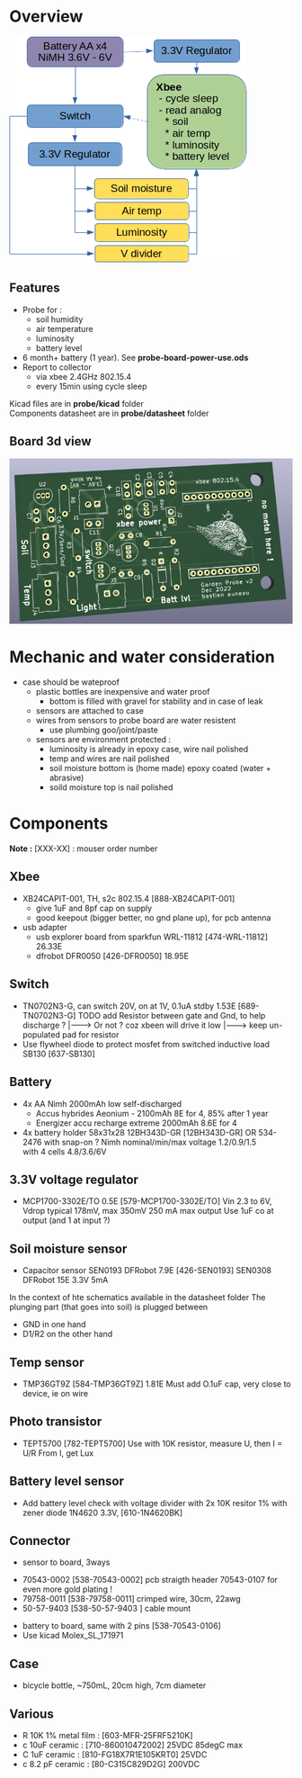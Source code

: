 # Overview
![probe overview](/resources/probe-board-overview.png)

## Features
 - Probe for :
   - soil humidity
   - air temperature
   - luminosity
   - battery level
 - 6 month+ battery (1 year). See **probe-board-power-use.ods**
 - Report to collector
   - via xbee 2.4GHz 802.15.4
   - every 15min using cycle sleep

Kicad files are in **probe/kicad** folder  
Components datasheet are in **probe/datasheet** folder  

## Board 3d view
![probe pcb 3d](/resources/probe-board-3d.png)

# Mechanic and water consideration
 - case should be wateproof
   - plastic bottles are inexpensive and water proof
     - bottom is filled with gravel for stability and in case of leak
   - sensors are attached to case
   - wires from sensors to probe board are water resistent
     - use plumbing goo/joint/paste
   - sensors are environment protected :
     - luminosity is already in epoxy case, wire nail polished
     - temp and wires are nail polished
     - soil moisture bottom is (home made) epoxy coated (water + abrasive)
     - soild moisture top is nail polished

# Components
**Note :** [XXX-XX] : mouser order number

## Xbee
 * XB24CAPIT-001, TH, s2c 802.15.4 [888-XB24CAPIT-001]
    - give 1uF and 8pf cap on supply
    - good keepout (bigger better, no gnd plane up), for pcb antenna
 * usb adapter
    - usb explorer board from sparkfun WRL-11812 [474-WRL-11812] 26.33E
    - dfrobot DFR0050 [426-DFR0050] 18.95E

## Switch
 * TN0702N3-G, can switch 20V, on at 1V, 0.1uA stdby
   1.53E [689-TN0702N3-G]
   TODO add Resistor between gate and Gnd, to help discharge ?
   |---> Or not ? coz xbeen will drive it low
   |---> keep un-populated pad for resistor
 * Use flywheel diode to protect mosfet from switched inductive load
   SB130 [637-SB130]
 
## Battery 
 * 4x AA Nimh 2000mAh low self-discharged
   - Accus hybrides Aeonium - 2100mAh 8E for 4, 85% after 1 year
   - Energizer accu recharge extreme 2000mAh 8.6E for 4
 * 4x battery holder 58x31x28 12BH343D-GR [12BH343D-GR]
   OR 534-2476 with snap-on ?
 Nimh nominal/min/max voltage 1.2/0.9/1.5  
 with 4 cells 4.8/3.6/6V 

## 3.3V voltage regulator
 * MCP1700-3302E/TO 0.5E [579-MCP1700-3302E/TO]
   Vin 2.3 to 6V, Vdrop typical 178mV, max 350mV
   250 mA max output
   Use 1uF co at output (and 1 at input ?)
 
## Soil moisture sensor
 * Capacitor sensor
   SEN0193 DFRobot 7.9E [426-SEN0193]
   SEN0308 DFRobot 15E
   3.3V 5mA

In the context of hte schematics available in the datasheet folder
The plunging part (that goes into soil) is plugged between 
 * GND in one hand
 * D1/R2 on the other hand

## Temp sensor
 * TMP36GT9Z [584-TMP36GT9Z] 1.81E
   Must add O.1uF cap, very close to device, ie on wire

## Photo transistor
 * TEPT5700 [782-TEPT5700]
   Use with 10K resistor, measure U, then I = U/R
   From I, get Lux

## Battery level sensor
 * Add battery level check with voltage divider 
   with 2x 10K resitor 1%
   with zener diode 1N4620 3.3V, [610-1N4620BK]

## Connector
 * sensor to board, 3ways
  - 70543-0002 [538-70543-0002] pcb straigth header
    70543-0107 for even more gold plating !
  - 79758-0011 [538-79758-0011] crimped wire, 30cm, 22awg
  - 50-57-9403 [538-50-57-9403  ] cable mount
 * battery to board, same with 2 pins
   [538-70543-0106]
 * Use kicad Molex_SL_171971
 
## Case
 * bicycle bottle, ~750mL, 20cm high, 7cm diameter

## Various
 * R 10K 1% metal film : [603-MFR-25FRF5210K]
 * c 10uF ceramic : [710-860010472002] 25VDC 85degC max
 * C 1uF ceramic : [810-FG18X7R1E105KRT0] 25VDC
 * c 8.2 pF ceramic : [80-C315C829D2G] 200VDC



